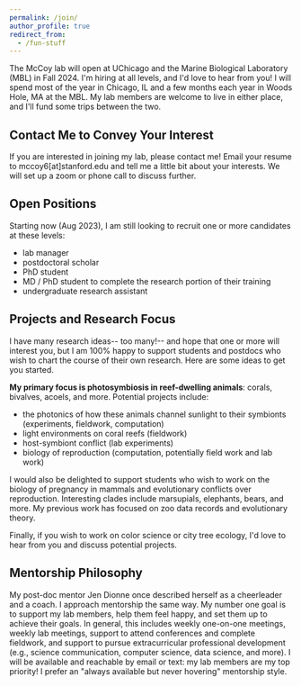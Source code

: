 ```yaml
---
permalink: /join/
author_profile: true
redirect_from:
  - /fun-stuff
---
```


The McCoy lab will open at UChicago and the Marine Biological Laboratory (MBL) in Fall 2024. I'm hiring at all levels, and I'd love to hear from you! I will spend most of the year in Chicago, IL and a few months each year in Woods Hole, MA at the MBL. My lab members are welcome to live in either place, and I'll fund some trips between the two.

## Contact Me to Convey Your Interest
If you are interested in joining my lab, please contact me! Email your resume to mccoy6[at]stanford.edu and tell me a little bit about your interests. We will set up a zoom or phone call to discuss further.

## Open Positions

Starting now (Aug 2023), I am still looking to recruit one or more candidates at these levels:
- lab manager
- postdoctoral scholar
- PhD student
- MD / PhD student to complete the research portion of their training
- undergraduate research assistant


## Projects and Research Focus

I have many research ideas-- too many!-- and hope that one or more will interest you, but I am 100% happy to support students and postdocs who wish to chart the course of their own research. Here are some ideas to get you started.

**My primary focus is photosymbiosis in reef-dwelling animals**: corals, bivalves, acoels, and more. Potential projects include:
- the photonics of how these animals channel sunlight to their symbionts (experiments, fieldwork, computation)
- light environments on coral reefs (fieldwork)
- host-symbiont conflict (lab experiments)
- biology of reproduction (computation, potentially field work and lab work)

I would also be delighted to support students who wish to work on the biology of pregnancy in mammals and evolutionary conflicts over reproduction. Interesting clades include marsupials, elephants, bears, and more. My previous work has focused on zoo data records and evolutionary theory. 

Finally, if you wish to work on color science or city tree ecology, I'd love to hear from you and discuss potential projects. 

## Mentorship Philosophy

My post-doc mentor Jen Dionne once described herself as a cheerleader and a coach. I approach mentorship the same way. My number one goal is to support my lab members, help them feel happy, and set them up to achieve their goals. In general, this includes weekly one-on-one meetings, weekly lab meetings, support to attend conferences and complete fieldwork, and support to pursue extracurricular professional development (e.g., science communication, computer science, data science, and more). I will be available and reachable by email or text: my lab members are my top priority! I prefer an "always available but never hovering" mentorship style.
